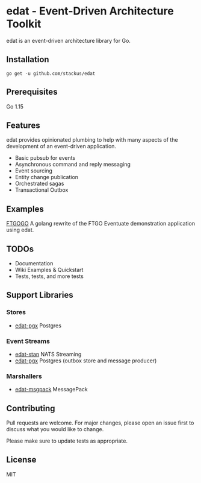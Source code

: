 # edat - Event-Driven Architecture Toolkit

edat is an event-driven architecture library for Go.

## Installation

    go get -u github.com/stackus/edat

## Prerequisites

Go 1.15

## Features

edat provides opinionated plumbing to help with many aspects of the development of an event-driven application.

- Basic pubsub for events
- Asynchronous command and reply messaging
- Event sourcing
- Entity change publication
- Orchestrated sagas
- Transactional Outbox

## Examples

[FTGOGO](https://github.com/stackus/ftgogo) A golang rewrite of the FTGO Eventuate demonstration application using edat.

## TODOs

- Documentation
- Wiki Examples & Quickstart
- Tests, tests, and more tests

## Support Libraries

### Stores

- [edat-pgx](https://github.com/stackus/edat-pgx) Postgres

### Event Streams

- [edat-stan](https://github.com/stackus/edat-stan) NATS Streaming
- [edat-pgx](https://github.com/stackus/edat-pgx) Postgres (outbox store and message producer)

### Marshallers

- [edat-msgpack](https://github.com/stackus/edat-msgpack) MessagePack

## Contributing
Pull requests are welcome. For major changes, please open an issue first to discuss what you would like to change.

Please make sure to update tests as appropriate.

## License
MIT
